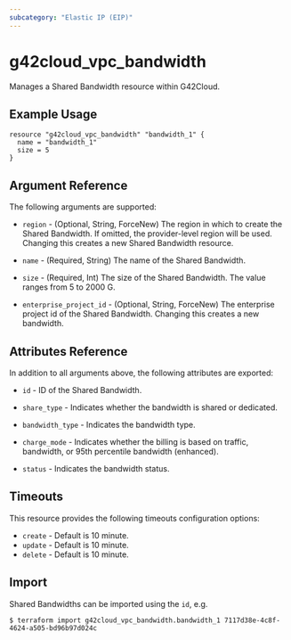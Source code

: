```yaml
---
subcategory: "Elastic IP (EIP)"
---
```


# g42cloud\_vpc\_bandwidth

Manages a Shared Bandwidth resource within G42Cloud.

## Example Usage

```hcl
resource "g42cloud_vpc_bandwidth" "bandwidth_1" {
  name = "bandwidth_1"
  size = 5
}

```

## Argument Reference

The following arguments are supported:

* `region` - (Optional, String, ForceNew) The region in which to create the Shared Bandwidth. If omitted, the provider-level region will be used. Changing this creates a new Shared Bandwidth resource.

* `name` - (Required, String) The name of the Shared Bandwidth.

* `size` - (Required, Int) The size of the Shared Bandwidth. The value ranges from 5 to 2000 G.

* `enterprise_project_id` - (Optional, String, ForceNew) The enterprise project id of the Shared Bandwidth. Changing this creates a new bandwidth.


## Attributes Reference

In addition to all arguments above, the following attributes are exported:

* `id` -  ID of the Shared Bandwidth.

* `share_type` - Indicates whether the bandwidth is shared or dedicated.

* `bandwidth_type` - Indicates the bandwidth type.

* `charge_mode` - Indicates whether the billing is based on traffic, bandwidth, or 95th percentile bandwidth (enhanced).

* `status` - Indicates the bandwidth status.

## Timeouts
This resource provides the following timeouts configuration options:
- `create` - Default is 10 minute.
- `update` - Default is 10 minute.
- `delete` - Default is 10 minute.

## Import

Shared Bandwidths can be imported using the `id`, e.g.

```
$ terraform import g42cloud_vpc_bandwidth.bandwidth_1 7117d38e-4c8f-4624-a505-bd96b97d024c
```
